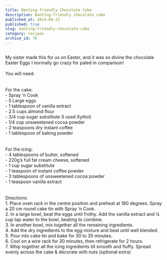 ```yaml
---
title: Banting-friendly Chocolate Cake
description: Banting-friendly chocolate cake
published_at: 2014-04-22
published: true
slug: banting-friendly-chocolate-cake
category: recipes
archive_id: 76
---
```


<div><img src="/assets/images/articles/LCHF_cake2.jpg" alt=""><p class="caption"></p>My sister made this for us on Easter, and it was so divine the chocolate Easter Eggs I normally go crazy for paled in comparison!<br><br>
You will need:<br><br><br>
For the cake:<br>
-	Spray ‘n Cook<br>
-	5 Large eggs<br>
-	1 tablespoon of vanilla extract<br>
-	2.5 cups almond flour<br>
-	3/4 cup sugar substitute (I used Xylitol)<br>
-	1/4 cup unsweetened cocoa powder<br>
-	2 teaspoons dry instant coffee<br>
-	1 tablespoon of baking powder<br><br><br>
For the icing:<br>
-	4 tablespoons of butter, softened<br>
-	220g’s full fat cream cheese, softened<br>
-	1 cup sugar substitute<br>
-	1 teaspoon of instant coffee powder<br>
-	3 tablespoons of unsweetened cocoa powder<br>
-	1 teaspoon vanilla extract<br><br><br>
Directions:<br>
1.	Place oven rack in the centre position and preheat at 180 degrees. Spray a 20 cm round cake tin with Spray ‘n Cook.<br>
2.	In a large bowl, beat the eggs until frothy. Add the vanilla extract and ¼ cup tap water to the bowl, beating to combine.<br>
3.	In another bowl, mix together all the remaining ingredients.<br>
4.	Add the dry ingredients to the egg mixture and beat until well blended.<br>
5.	Pour into cake tin and bake for 30 to 35 minutes.<br>
6.	Cool on a wire rack for 30 minutes, then refrigerate for 2 hours.<br>
7.	Whip together all the icing ingredients till smooth and fluffy. Spread evenly across the cake &amp; decorate with nuts (optional extra)</div>